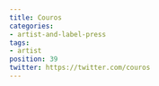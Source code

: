 ```yaml
---
title: Couros
categories:
- artist-and-label-press
tags:
- artist
position: 39
twitter: https://twitter.com/couros
---
```


